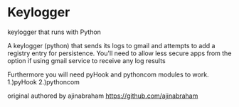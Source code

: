 # Keylogger
keylogger that runs with Python

A keylogger (python) that sends its logs to gmail and attempts to add a registry entry for persistence. You'll need to allow less secure apps from the option if using gmail service to receive any log results

Furthermore you will need pyHook and pythoncom modules to work. 
1.)pyHook 
2.)pythoncom

original authored by ajinabraham https://github.com/ajinabraham
